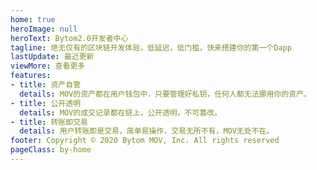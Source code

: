 ```yaml
---
home: true
heroImage: null
heroText: Bytom2.0开发者中心
tagline: 绝无仅有的区块链开发体验，低延迟，低门槛，快来搭建你的第一个Dapp
lastUpdate: 最近更新
viewMore: 查看更多
features:
- title: 资产自管
  details: MOV的资产都在用户钱包中，只要管理好私钥，任何人都无法挪用你的资产。
- title: 公开透明
  details: MOV的成交记录都在链上，公开透明，不可篡改。
- title: 转账即交易
  details: 用户转账即是交易，简单易操作，交易无所不有，MOV无处不在。
footer: Copyright © 2020 Bytom MOV, Inc. All rights reserved
pageClass: by-home
---
```


<HomeNav />
